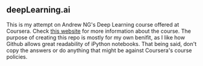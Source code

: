 ## deepLearning.ai

This is my attempt on Andrew NG's Deep Learning course offered at Coursera. Check [this website](deeplearning.ai) for more information about the course.
The purpose of creating this repo is mostly for my own benifit, as I like how Github allows great readability of iPython notebooks. That being said, don't copy the answers or do anything that might be against Coursera's course policies.
